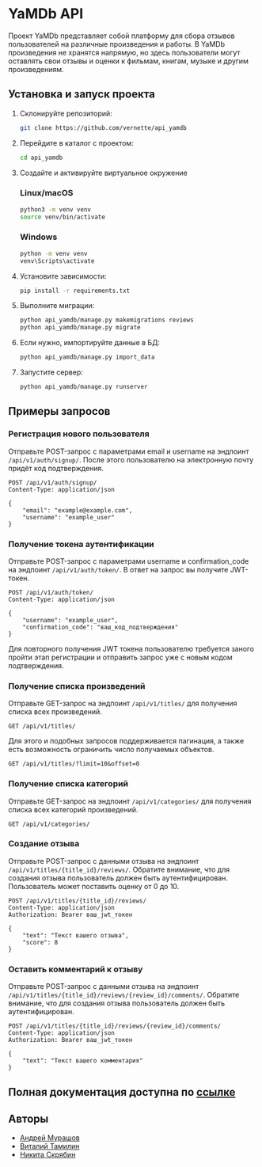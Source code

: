 # YaMDb API
Проект YaMDb представляет собой платформу для сбора отзывов пользователей на различные произведения и работы. В YaMDb произведения не хранятся напрямую, но здесь пользователи могут оставлять свои отзывы и оценки к фильмам, книгам, музыке и другим произведениям.

## Установка и запуск проекта

1.  Склонируйте репозиторий:

    ```bash
    git clone https://github.com/vernette/api_yamdb
    ```

2.  Перейдите в каталог с проектом:

    ```bash
    cd api_yamdb
    ```

3. Создайте и активируйте виртуальное окружение

    ### Linux/macOS

   ```bash
   python3 -m venv venv
   source venv/bin/activate
   ```

    ### Windows

    ```bash
    python -m venv venv
    venv\Scripts\activate
    ```

4.  Установите зависимости:

    ```bash
    pip install -r requirements.txt
    ```

5.  Выполните миграции:

    ```bash
    python api_yamdb/manage.py makemigrations reviews
    python api_yamdb/manage.py migrate
    ```

6.  Если нужно, импортируйте данные в БД:

    ```bash
    python api_yamdb/manage.py import_data
    ```

7.  Запустите сервер:

    ```bash
    python api_yamdb/manage.py runserver
    ```

## Примеры запросов

### Регистрация нового пользователя

Отправьте POST-запрос с параметрами email и username на эндпоинт `/api/v1/auth/signup/`. После этого пользователю на электронную почту придёт код подтверждения.

```http request
POST /api/v1/auth/signup/
Content-Type: application/json

{
    "email": "example@example.com",
    "username": "example_user"
}
```

### Получение токена аутентификации

Отправьте POST-запрос с параметрами username и confirmation_code на эндпоинт `/api/v1/auth/token/`. В ответ на запрос вы получите JWT-токен.

```http request
POST /api/v1/auth/token/
Content-Type: application/json

{
    "username": "example_user",
    "confirmation_code": "ваш_код_подтверждения"
}
```

Для повторного получения JWT токена пользователю требуется заного пройти этап регистрации и отправить запрос уже с новым кодом подтверждения.

### Получение списка произведений

Отправьте GET-запрос на эндпоинт `/api/v1/titles/` для получения списка всех произведений.

```http request
GET /api/v1/titles/
```

Для этого и подобных запросов поддерживается пагинация, а также есть возможность ограничить число получаемых объектов.

```http request
GET /api/v1/titles/?limit=10&offset=0
```

### Получение списка категорий

Отправьте GET-запрос на эндпоинт `/api/v1/categories/` для получения списка всех категорий произведений.

```http request
GET /api/v1/categories/
```

### Создание отзыва

Отправьте POST-запрос с данными отзыва на эндпоинт `/api/v1/titles/{title_id}/reviews/`. Обратите внимание, что для создания отзыва пользователь должен быть аутентифицирован. Пользователь может поставить оценку от 0 до 10.

```http request
POST /api/v1/titles/{title_id}/reviews/
Content-Type: application/json
Authorization: Bearer ваш_jwt_токен

{
    "text": "Текст вашего отзыва",
    "score": 8
}
```
### Оставить комментарий к отзыву
Отправьте POST-запрос с данными отзыва на эндпоинт `/api/v1/titles/{title_id}/reviews/{review_id}/comments/`. Обратите внимание, что для создания отзыва пользователь должен быть аутентифицирован.


```http request
POST /api/v1/titles/{title_id}/reviews/{review_id}/comments/
Content-Type: application/json
Authorization: Bearer ваш_jwt_токен

{
    "text": "Текст вашего комментария"
}
```

## Полная документация доступна по [ссылке](http://127.0.0.1:8000/redoc/)

## Авторы

- [Андрей Мурашов](https://github.com/AndreyMurashov)
- [Виталий Тамилин](https://github.com/XxSweeperxX)
- [Никита Скрябин](https://github.com/vernette)
